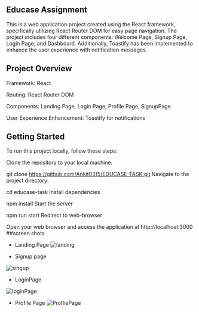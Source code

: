 ## Educase  Assignment
This is a web application project created using the React framework, specifically utilizing React Router DOM for easy page navigation. The project includes four different components: Welcome Page, Signup Page, Login Page, and Dashboard. Additionally, Toastify has been implemented to enhance the user experience with notification messages.

## Project Overview
Framework: React

Routing: React Router DOM

Components: Landing Page,
            Login Page,
            Profile Page,
            SignupPage

User Experience Enhancement: Toastify for notifications

## Getting Started
To run this project locally, follow these steps:

Clone the repository to your local machine:

  git clone https://github.com/Ankit0315/EDUCASE-TASK.git
Navigate to the project directory:

  cd educase-task
Install dependencies

  npm install
Start the server

  npm run start
Redirect to web-browser

Open your web browser and access the application at http://localhost:3000
##screen shots
* Landing Page
![landing](https://github.com/Ankit0315/EDUCASE-TASK/assets/117643219/487b01ea-8bf3-4b30-b6ff-c393edb26a2d)

* Signup page

![singup](https://github.com/Ankit0315/EDUCASE-TASK/assets/117643219/9c0c9493-0440-411f-9e6f-577466b3d6c7)

 * LoginPage
   
![loginPage](https://github.com/Ankit0315/EDUCASE-TASK/assets/117643219/8eb9c779-704a-4059-b21e-306608c0f7bd)

* Profile Page
  ![ProfliePage](https://github.com/Ankit0315/EDUCASE-TASK/assets/117643219/c862a09f-5c58-4222-bfc2-ac318110761d)

